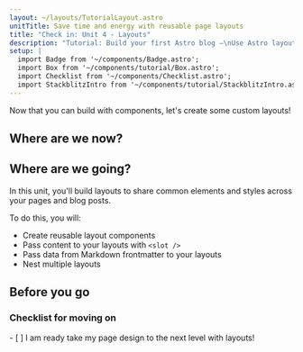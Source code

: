 ```yaml
---
layout: ~/layouts/TutorialLayout.astro
unitTitle: Save time and energy with reusable page layouts
title: "Check in: Unit 4 - Layouts"
description: "Tutorial: Build your first Astro blog —\nUse Astro layouts to share common elements and styles across your pages and posts"
setup: |
  import Badge from '~/components/Badge.astro';
  import Box from '~/components/tutorial/Box.astro';
  import Checklist from '~/components/Checklist.astro';
  import StackblitzIntro from '~/components/tutorial/StackblitzIntro.astro';
---
```

Now that you can build with components, let's create some custom layouts!

## Where are we now?

<StackblitzIntro tree="withastro/blog-tutorial-demo/tree/unit-4/start"/>

## Where are we going?

In this unit, you'll build layouts to share common elements and styles across your pages and blog posts.

To do this, you will:

- Create reusable layout components
- Pass content to your layouts with `<slot />`
- Pass data from Markdown frontmatter to your layouts
- Nest multiple layouts

## Before you go

<Box icon="check-list">

### Checklist for moving on

<Checklist>
- [ ] I am ready take my page design to the next level with layouts!
</Checklist>
</Box>
